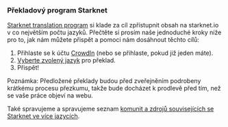 ### Překladový program Starknet

[Starknet translation program](https://starkware.crowdin.com/starknet-web) si klade za cíl zpřístupnit obsah na starknet.io v co největším počtu jazyků. Přečtěte si prosím naše jednoduché kroky níže pro to, jak nám můžete přispět a pomoci nám dosáhnout těchto cílů:

1. Přihlaste se k účtu [CrowdIn](https://crowdin.com/) (nebo se přihlaste, pokud již jeden máte).
2. [Vyberte zvolený jazyk](https://starkware.crowdin.com/starknet-web) pro překlad.
3. Přispět!

Poznámka: Předložené překlady budou před zveřejněním podrobeny krátkému procesu přezkumu, takže bude docházet k prodlevě před tím, než se vaše práce objeví na webu.

Také spravujeme a spravujeme seznam [komunit a zdrojů souvisejících se Starknet ve více jazycích](/en/community/language-resources).